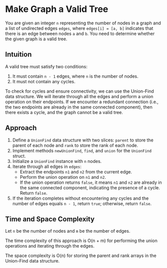 # Make Graph a Valid Tree

You are given an integer `n` representing the number of nodes in a graph and a list of undirected edges `edges`, where `edges[i] = [a, b]` indicates that there is an edge between nodes `a` and `b`. You need to determine whether the given graph is a valid tree.

## Intuition

A valid tree must satisfy two conditions:
1. It must contain `n - 1` edges, where `n` is the number of nodes.
2. It must not contain any cycles.

To check for cycles and ensure connectivity, we can use the Union-Find data structure. We will iterate through all the edges and perform a union operation on their endpoints. If we encounter a redundant connection (i.e., the two endpoints are already in the same connected component), then there exists a cycle, and the graph cannot be a valid tree.

## Approach

1. Define a `UnionFind` data structure with two slices: `parent` to store the parent of each node and `rank` to store the rank of each node.
2. Implement methods `newUnionFind`, `find`, and `union` for the `UnionFind` struct.
3. Initialize a `UnionFind` instance with `n` nodes.
4. Iterate through all edges in `edges`:
   - Extract the endpoints `n1` and `n2` from the current edge.
   - Perform the union operation on `n1` and `n2`.
   - If the union operation returns `false`, it means `n1` and `n2` are already in the same connected component, indicating the presence of a cycle. Return `false`.
5. If the iteration completes without encountering any cycles and the number of edges equals `n - 1`, return `true`; otherwise, return `false`.

## Time and Space Complexity

Let `n` be the number of nodes and `m` be the number of edges.

The time complexity of this approach is O(n + m) for performing the union operations and iterating through the edges.

The space complexity is O(n) for storing the parent and rank arrays in the Union-Find data structure.